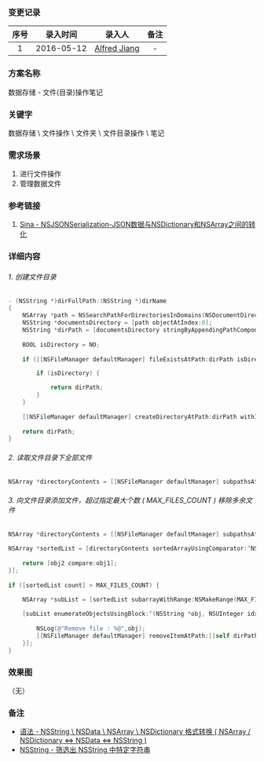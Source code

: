 ### 变更记录

| 序号 | 录入时间 | 录入人 | 备注 |
|:--------:|:--------:|:--------:|:--------:|
| 1 | 2016-05-12 | [Alfred Jiang](https://github.com/viktyz) | - |

### 方案名称

数据存储 - 文件(目录)操作笔记

### 关键字

数据存储 \ 文件操作 \ 文件夹 \ 文件目录操作 \ 笔记

### 需求场景

1. 进行文件操作
2. 管理数据文件

### 参考链接

1. [Sina - NSJSONSerialization-JSON数据与NSDictionary和NSArray之间的转化](http://blog.sina.com.cn/s/blog_7b9d64af0101ce92.html)

### 详细内容

###### 1. 创建文件目录
```objectivec
- (NSString *)dirFullPath:(NSString *)dirName
{
    NSArray *path = NSSearchPathForDirectoriesInDomains(NSDocumentDirectory, NSUserDomainMask, YES);
    NSString *documentsDirectory = [path objectAtIndex:0];
    NSString *dirPath = [documentsDirectory stringByAppendingPathComponent:dirName];
    
    BOOL isDirectory = NO;
    
    if ([[NSFileManager defaultManager] fileExistsAtPath:dirPath isDirectory:&isDirectory]) {

        if (isDirectory) {

            return dirPath;
        }
    }
    
    [[NSFileManager defaultManager] createDirectoryAtPath:dirPath withIntermediateDirectories:YES attributes:nil error:NULL];
    
    return dirPath;
}
```

###### 2. 读取文件目录下全部文件
```objectivec
NSArray *directoryContents = [[NSFileManager defaultManager] subpathsAtPath:dirFullPath];
```

###### 3. 向文件目录添加文件，超过指定最大个数 ( MAX_FILES_COUNT ) 移除多余文件
```objectivec
NSArray *directoryContents = [[NSFileManager defaultManager] subpathsAtPath:dirFullPath];
    
NSArray *sortedList = [directoryContents sortedArrayUsingComparator:^NSComparisonResult(id  _Nonnull obj1, id  _Nonnull obj2) {
        
    return [obj2 compare:obj1];
}];
    
if ([sortedList count] > MAX_FILES_COUNT) {

    NSArray *subList = [sortedList subarrayWithRange:NSMakeRange(MAX_FILES_COUNT, ([sortedList count] - MAX_FILES_COUNT))];
        
    [subList enumerateObjectsUsingBlock:^(NSString *obj, NSUInteger idx, BOOL * _Nonnull stop) {
            
        NSLog(@"Remove file : %@",obj);
        [[NSFileManager defaultManager] removeItemAtPath:[[self dirPathForURL:URLString] stringByAppendingPathComponent:obj] error:nil];
    }];
}
```

### 效果图
（无）

### 备注

* [语法 - NSString \ NSData \ NSArray \ NSDictionary 格式转换 ( NSArray / NSDictionary <=> NSData <=> NSString )](Note_00180_20160512.md)
* [NSString - 筛选出 NSString 中特定字符串](Note_00119_20151223.md)